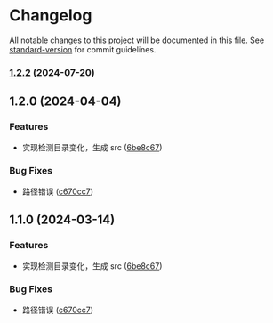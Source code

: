 # Changelog

All notable changes to this project will be documented in this file. See [standard-version](https://github.com/conventional-changelog/standard-version) for commit guidelines.

### [1.2.2](https://github.com/z1the3/myCDNassets/compare/v1.2.0...v1.2.2) (2024-07-20)

## 1.2.0 (2024-04-04)

### Features

- 实现检测目录变化，生成 src ([6be8c67](https://github.com/z1the3/myCDNassets/commit/6be8c671b705c1dd300ae81b3a1073e2935860a0))

### Bug Fixes

- 路径错误 ([c670cc7](https://github.com/z1the3/myCDNassets/commit/c670cc7b5647862406129cd7d551b9adba42a323))

## 1.1.0 (2024-03-14)

### Features

- 实现检测目录变化，生成 src ([6be8c67](https://github.com/z1the3/myCDNassets/commit/6be8c671b705c1dd300ae81b3a1073e2935860a0))

### Bug Fixes

- 路径错误 ([c670cc7](https://github.com/z1the3/myCDNassets/commit/c670cc7b5647862406129cd7d551b9adba42a323))
